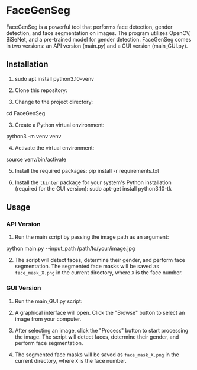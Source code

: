 # FaceGenSeg

FaceGenSeg is a powerful tool that performs face detection, gender detection, and face segmentation on images. The program utilizes OpenCV, BiSeNet, and a pre-trained model for gender detection. FaceGenSeg comes in two versions: an API version (main.py) and a GUI version (main_GUI.py).

## Installation

1. sudo apt install python3.10-venv

2. Clone this repository:

3. Change to the project directory:

cd FaceGenSeg

3. Create a Python virtual environment:

python3 -m venv venv


4. Activate the virtual environment:

source venv/bin/activate


5. Install the required packages:
pip install -r requirements.txt


6. Install the `tkinter` package for your system's Python installation (required for the GUI version):
sudo apt-get install python3.10-tk

## Usage

### API Version

1. Run the main script by passing the image path as an argument:

python main.py --input_path /path/to/your/image.jpg


2. The script will detect faces, determine their gender, and perform face segmentation. The segmented face masks will be saved as `face_mask_X.png` in the current directory, where `X` is the face number.

### GUI Version

1. Run the main_GUI.py script:

2. A graphical interface will open. Click the "Browse" button to select an image from your computer.

3. After selecting an image, click the "Process" button to start processing the image. The script will detect faces, determine their gender, and perform face segmentation.

4. The segmented face masks will be saved as `face_mask_X.png` in the current directory, where `X` is the face number.
